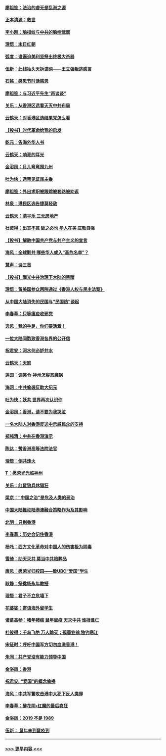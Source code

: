 #### [廖祖笙：法治的虚无是乱港之源](../pages/nsc993/n11690605.md?t=11300555) 
#### [正本清源：救世](../pages/nsc993/n11689134.md?t=11300555) 
#### [李小刚：脑指纹与中共的脑控武器](../pages/nsc993/n11688900.md?t=11300555) 
#### [理悟：末日红朝](../pages/nsc993/n11688829.md?t=11300555) 
#### [弧度：谁逼迫美利坚祭出终极大杀器](../pages/nsc993/n11688735.md?t=11300555) 
#### [伍新：此线抽头天拆谍网——王立强叛逃感言](../pages/nsc993/n11687981.md?t=11300555) 
#### [石铭：感恩节时话感恩](../pages/nsc993/n11687568.md?t=11300555) 
#### [廖祖笙：与习近平先生“再谈谈”](../pages/nsc993/n11687005.md?t=11300555) 
#### [关乐：从香港区选看天灭中共布局](../pages/nsc993/n11686647.md?t=11300555) 
#### [云鹤天：对香港区选结果党怎么看](../pages/nsc993/n11686216.md?t=11300555) 
#### [【投书】时代革命给我的启发](../pages/nsc993/n11684287.md?t=11300555) 
#### [乾元：告海外华人书](../pages/nsc993/n11684044.md?t=11300555) 
#### [云鹤天：响亮的耳光](../pages/nsc993/n11684254.md?t=11300555) 
#### [金浴凤：月儿弯弯照九州](../pages/nsc993/n11684231.md?t=11300555) 
#### [吐为快：选票见证民主香](../pages/nsc993/n11684206.md?t=11300555) 
#### [廖祖笙：外出求职被跟踪被套路被劝返](../pages/nsc993/n11683874.md?t=11300555) 
#### [林泉：港民区选告捷莫轻敌](../pages/nsc993/n11683930.md?t=11300555) 
#### [云鹤天：清平乐 三无房地产](../pages/nsc993/n11681521.md?t=11300555) 
#### [杜彼得：出其不意 破之必也 华人在美 庄敬自强](../pages/nsc993/n11679554.md?t=11300555) 
#### [【投书】解散中国共产党与共产主义的宣言](../pages/nsc993/n11679177.md?t=11300555) 
#### [海风：全球剿共 哪些华人或入“高危名单”？](../pages/nsc993/n11678617.md?t=11300555) 
#### [慧声：诗三首](../pages/nsc993/n11678848.md?t=11300555) 
#### [【投书】曝光中共治理下大陆的黑暗](../pages/nsc993/n11678674.md?t=11300555) 
#### [理悟：贺美国参众两院通过《香港人权与民主法案》](../pages/nsc993/n11678104.md?t=11300555) 
#### [从中国大陆消失的民国与“民国热”谈起](../pages/nsc993/n11678075.md?t=11300555) 
#### [李春草：只等瘟疫收邪党](../pages/nsc993/n11677308.md?t=11300555) 
#### [逸风：我的手足，你们要活着！](../pages/nsc993/n11676352.md?t=11300555) 
#### [一位大陆同胞致香港各界的公开信](../pages/nsc993/n11675761.md?t=11300555) 
#### [祝君安：河水何必妒井水](../pages/nsc993/n11675746.md?t=11300555) 
#### [云鹤天：天怒](../pages/nsc993/n11675718.md?t=11300555) 
#### [莲园：调笑令‧神州怎容恶魔祸](../pages/nsc993/n11675648.md?t=11300555) 
#### [海网：中共偷袭反助大纪元](../pages/nsc993/n11673515.md?t=11300555) 
#### [吐为快：妖共 世界再次认识你](../pages/nsc993/n11673506.md?t=11300555) 
#### [金浴凤：香港，请不要为我哭泣](../pages/nsc993/n11673248.md?t=11300555) 
#### [一名大陆人对香港反送中示威民众的支持](../pages/nsc993/n11672615.md?t=11300555) 
#### [郑纯清：中共在香港演示](../pages/nsc993/n11670539.md?t=11300555) 
#### [陈达：赞香港高等法院法官](../pages/nsc993/n11669542.md?t=11300555) 
#### [理悟：倒共烽火](../pages/nsc993/n11668844.md?t=11300555) 
#### [T：愿荣光光临神州](../pages/nsc993/n11668421.md?t=11300555) 
#### [关乐：红鼠狼兵休猖狂](../pages/nsc993/n11668378.md?t=11300555) 
#### [梁京：“中国之治”是危及人类的恶治](../pages/nsc993/n11668328.md?t=11300555) 
#### [中国大陆推动陆港澳融合策略作为及其影响](../pages/nsc993/n11668157.md?t=11300555) 
#### [北明：只剩香港](../pages/nsc993/n11668002.md?t=11300555) 
#### [李春草：历史会记住香港](../pages/nsc993/n11667927.md?t=11300555) 
#### [杨吒：西方文化革命对中国人的伤害极为阴毒](../pages/nsc993/n11664521.md?t=11300555) 
#### [雪绮：助天灭共 莫当中共陪葬品](../pages/nsc993/n11662650.md?t=11300555) 
#### [唐风：愿荣光归校园——致UBC“爱国”学生](../pages/nsc993/n11662194.md?t=11300555) 
#### [耿静：祭奠杨永年教授](../pages/nsc993/n11662514.md?t=11300555) 
#### [理悟：君子不立危墙下](../pages/nsc993/n11662172.md?t=11300555) 
#### [花婆娑：寄语海外留学生](../pages/nsc993/n11662121.md?t=11300555) 
#### [诸葛高参：猪年猪瘟 鼠年鼠疫 天灭中共 谁挡谁亡](../pages/nsc993/n11661980.md?t=11300555) 
#### [杜彼得：千鸟飞绝 万人踪灭；孤蓑笠翁 独钓寒江](../pages/nsc993/n11661170.md?t=11300555) 
#### [宋征时：呼吁中国军方切勿血洗香港！](../pages/nsc993/n11415318.md?t=11300555) 
#### [朱同：共产党没有能力领导中国](../pages/nsc993/n11660421.md?t=11300555) 
#### [金浴凤：香港](../pages/nsc993/n11660419.md?t=11300555) 
#### [祝君安: “爱国”的概念偷换](../pages/nsc993/n11659706.md?t=11300555) 
#### [海风：中共军警攻击港中大犯下反人类罪](../pages/nsc993/n11659632.md?t=11300555) 
#### [李春草：醉花阴•红魔的最后疯狂](../pages/nsc993/n11659287.md?t=11300555) 
#### [金浴凤：2019 不是 1989](../pages/nsc993/n11657663.md?t=11300555) 
#### [伍新： 鼠年未到鼠疫到](../pages/nsc993/n11655098.md?t=11300555) 

----
#### [ >>> 更早内容 <<< ](../indexes/nsc993-earlier.md)
